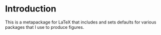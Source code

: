 <!--
  ** File Name:	README.md
  ** Author:	Aditya Ramesh
  ** Date:	02/08/2013
  ** Contact:	_@adityaramesh.com
-->

# Introduction

This is a metapackage for LaTeX that includes and sets defaults for various
packages that I use to produce figures.
